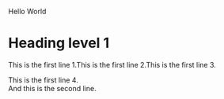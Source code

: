 Hello World

# Heading level 1
This is the first line 1.This is the first line 2.This is the first line 3.

This is the first line 4.  
And this is the second line.	
